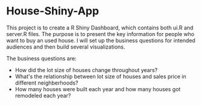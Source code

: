 # House-Shiny-App
This project is to create a R Shiny Dashboard, which contains both ui.R and server.R files. The purpose is to present the key information for 
people who want to buy an used house. I will set up the business questions for intended audiences and then build several visualizations.

The business questions are:
- How did the lot size of houses change throughout years?
- What's the relationship between lot size of houses and sales price in different neighberhoods?
- How many houses were built each year and how many houses got remodeled each year?
